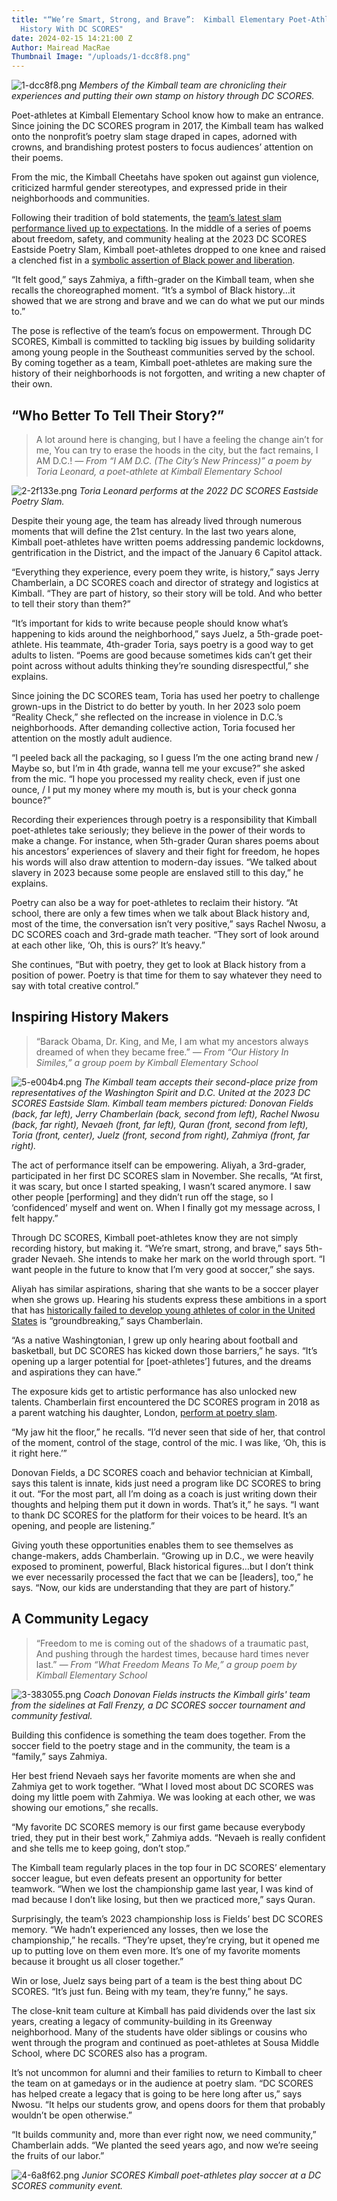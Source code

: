 ```yaml
---
title: "“We’re Smart, Strong, and Brave”:  Kimball Elementary Poet-Athletes Write
  History With DC SCORES"
date: 2024-02-15 14:21:00 Z
Author: Mairead MacRae
Thumbnail Image: "/uploads/1-dcc8f8.png"
---
```


![1-dcc8f8.png](/uploads/1-dcc8f8.png)
*Members of the Kimball team are chronicling their experiences and putting their own stamp on history through DC SCORES.*













Poet-athletes at Kimball Elementary School know how to make an entrance. Since joining the DC SCORES program in 2017, the Kimball team has walked onto the nonprofit’s poetry slam stage draped in capes, adorned with crowns, and brandishing protest posters to focus audiences’ attention on their poems.

From the mic, the Kimball Cheetahs have spoken out against gun violence, criticized harmful gender stereotypes, and expressed pride in their neighborhoods and communities.

Following their tradition of bold statements, the [team’s latest slam performance lived up to expectations](https://www.youtube.com/watch?v=5262OCpTv1U). In the middle of a series of poems about freedom, safety, and community healing at the 2023 DC SCORES Eastside Poetry Slam, Kimball poet-athletes dropped to one knee and raised a clenched fist in a [symbolic assertion of Black power and liberation](https://www.facebook.com/watch/?v=1357832298402532).

“It felt good,” says Zahmiya, a fifth-grader on the Kimball team, when she recalls the choreographed moment. “It’s a symbol of Black history…it showed that we are strong and brave and we can do what we put our minds to.”

The pose is reflective of the team’s focus on empowerment. Through DC SCORES, Kimball is committed to tackling big issues by building solidarity among young people in the Southeast communities served by the school. By coming together as a team, Kimball poet-athletes are making sure the history of their neighborhoods is not forgotten, and writing a new chapter of their own.

## “Who Better To Tell Their Story?”

> A lot around here is changing, but I have a feeling the change ain’t for me,
> You can try to erase the hoods in the city, but the fact remains, I AM D.C.!
> *— From “I AM D.C. (The City’s New Princess)” a poem by Toria Leonard, a poet-athlete at Kimball Elementary School*

![2-2f133e.png](/uploads/2-2f133e.png)
*Toria Leonard performs at the 2022 DC SCORES Eastside Poetry Slam.*

Despite their young age, the team has already lived through numerous moments that will define the 21st century. In the last two years alone, Kimball poet-athletes have written poems addressing pandemic lockdowns, gentrification in the District, and the impact of the January 6 Capitol attack.

“Everything they experience, every poem they write, is history,” says Jerry Chamberlain, a DC SCORES coach and director of strategy and logistics at Kimball. “They are part of history, so their story will be told. And who better to tell their story than them?”

“It’s important for kids to write because people should know what’s happening to kids around the neighborhood,” says Juelz, a 5th-grade poet-athlete. His teammate, 4th-grader Toria, says poetry is a good way to get adults to listen. “Poems are good because sometimes kids can’t get their point across without adults thinking they’re sounding disrespectful,” she explains.

Since joining the DC SCORES team, Toria has used her poetry to challenge grown-ups in the District to do better by youth. In her 2023 solo poem “Reality Check,” she reflected on the increase in violence in D.C.’s neighborhoods. After demanding collective action, Toria focused her attention on the mostly adult audience.

“I peeled back all the packaging, so I guess I’m the one acting brand new / Maybe so, but I’m in 4th grade, wanna tell me your excuse?” she asked from the mic. “I hope you processed my reality check, even if just one ounce, / I put my money where my mouth is, but is your check gonna bounce?”

Recording their experiences through poetry is a responsibility that Kimball poet-athletes take seriously; they believe in the power of their words to make a change. For instance, when 5th-grader Quran shares poems about his ancestors’ experiences of slavery and their fight for freedom, he hopes his words will also draw attention to modern-day issues. “We talked about slavery in 2023 because some people are enslaved still to this day,” he explains.

Poetry can also be a way for poet-athletes to reclaim their history. “At school, there are only a few times when we talk about Black history and, most of the time, the conversation isn’t very positive,” says Rachel Nwosu, a DC SCORES coach and 3rd-grade math teacher. “They sort of look around at each other like, ‘Oh, this is ours?’ It’s heavy.”

She continues, “But with poetry, they get to look at Black history from a position of power. Poetry is that time for them to say whatever they need to say with total creative control.”

## Inspiring History Makers

> “Barack Obama, Dr. King, and Me,
> I am what my ancestors always dreamed of when they became free.”
> *— From “Our History In Similes,” a group poem by Kimball Elementary School*

![5-e004b4.png](/uploads/5-e004b4.png)
*The Kimball team accepts their second-place prize from representatives of the Washington Spirit and D.C. United at the 2023 DC SCORES Eastside Slam. Kimball team members pictured: Donovan Fields (back, far left), Jerry Chamberlain (back, second from left), Rachel Nwosu (back, far right), Nevaeh (front, far left), Quran (front, second from left), Toria (front, center), Juelz (front, second from right), Zahmiya (front, far right).*

The act of performance itself can be empowering. Aliyah, a 3rd-grader, participated in her first DC SCORES slam in November. She recalls, “At first, it was scary, but once I started speaking, I wasn’t scared anymore. I saw other people \[performing\] and they didn’t run off the stage, so I ‘confidenced’ myself and went on. When I finally got my message across, I felt happy.”

Through DC SCORES, Kimball poet-athletes know they are not simply recording history, but making it. “We’re smart, strong, and brave,” says 5th-grader Nevaeh. She intends to make her mark on the world through sport. “I want people in the future to know that I’m very good at soccer,” she says.

Aliyah has similar aspirations, sharing that she wants to be a soccer player when she grows up. Hearing his students express these ambitions in a sport that has [historically failed to develop young athletes of color in the United States](https://www.theguardian.com/football/blog/2016/jun/01/us-soccer-diversity-problem-world-football) is “groundbreaking,” says Chamberlain.

“As a native Washingtonian, I grew up only hearing about football and basketball, but DC SCORES has kicked down those barriers,” he says. “It’s opening up a larger potential for \[poet-athletes’\] futures, and the dreams and aspirations they can have.”

The exposure kids get to artistic performance has also unlocked new talents. Chamberlain first encountered the DC SCORES program in 2018 as a parent watching his daughter, London, [perform at poetry slam](https://www.youtube.com/watch?v=6ai_ntICvhs).

“My jaw hit the floor,” he recalls. “I’d never seen that side of her, that control of the moment, control of the stage, control of the mic. I was like, ‘Oh, this is it right here.’”

Donovan Fields, a DC SCORES coach and behavior technician at Kimball, says this talent is innate, kids just need a program like DC SCORES to bring it out. “For the most part, all I’m doing as a coach is just writing down their thoughts and helping them put it down in words. That’s it,” he says. “I want to thank DC SCORES for the platform for their voices to be heard. It’s an opening, and people are listening.”

Giving youth these opportunities enables them to see themselves as change-makers, adds Chamberlain. “Growing up in D.C., we were heavily exposed to prominent, powerful, Black historical figures…but I don’t think we ever necessarily processed the fact that we can be \[leaders\], too,” he says. “Now, our kids are understanding that they are part of history.”

## A Community Legacy

> “Freedom to me is coming out of the shadows of a traumatic past,
> And pushing through the hardest times, because hard times never last.”
> *— From “What Freedom Means To Me,” a group poem by Kimball Elementary School*

![3-383055.png](/uploads/3-383055.png)
*Coach Donovan Fields instructs the Kimball girls' team from the sidelines at Fall Frenzy, a DC SCORES soccer tournament and community festival.*

Building this confidence is something the team does together. From the soccer field to the poetry stage and in the community, the team is a “family,” says Zahmiya.

Her best friend Nevaeh says her favorite moments are when she and Zahmiya get to work together. “What I loved most about DC SCORES was doing my little poem with Zahmiya. We was looking at each other, we was showing our emotions,” she recalls.

“My favorite DC SCORES memory is our first game because everybody tried, they put in their best work,” Zahmiya adds. “Nevaeh is really confident and she tells me to keep going, don’t stop.”

The Kimball team regularly places in the top four in DC SCORES’ elementary soccer league, but even defeats present an opportunity for better teamwork. “When we lost the championship game last year, I was kind of mad because I don’t like losing, but then we practiced more,” says Quran.

Surprisingly, the team’s 2023 championship loss is Fields’ best DC SCORES memory. “We hadn’t experienced any losses, then we lose the championship,” he recalls. “They’re upset, they’re crying, but it opened me up to putting love on them even more. It’s one of my favorite moments because it brought us all closer together.”

Win or lose, Juelz says being part of a team is the best thing about DC SCORES. “It’s just fun. Being with my team, they’re funny,” he says.

The close-knit team culture at Kimball has paid dividends over the last six years, creating a legacy of community-building in its Greenway neighborhood. Many of the students have older siblings or cousins who went through the program and continued as poet-athletes at Sousa Middle School, where DC SCORES also has a program.

It’s not uncommon for alumni and their families to return to Kimball to cheer the team on at gamedays or in the audience at poetry slam. “DC SCORES has helped create a legacy that is going to be here long after us,” says Nwosu. “It helps our students grow, and opens doors for them that probably wouldn’t be open otherwise.”

“It builds community and, more than ever right now, we need community,” Chamberlain adds. “We planted the seed years ago, and now we’re seeing the fruits of our labor.”

![4-6a8f62.png](/uploads/4-6a8f62.png)
*Junior SCORES Kimball poet-athletes play soccer at a DC SCORES community event.*